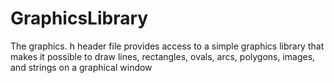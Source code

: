 # GraphicsLibrary
The graphics. h header file provides access to a simple graphics library that makes it possible to draw lines, rectangles, ovals, arcs, polygons, images, and strings on a graphical window
